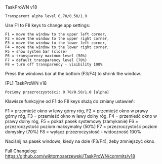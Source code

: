 TaskProWN v18

    Transparent alpha level 0.70/0.50/1.0

Use F1 to F8 keys to change app settings:

    F1 = move the window to the upper left corner,
    F2 = move the window to the upper right corner,
    F3 = move the window to the lower left corner,
    F4 = move the window to the lower right corner,
    F5 = show system bar (close)
    F6 = transparency maximum level (50%)
    F7 = default transparency level (70%)
    F8 = turn off transparency - visibility 100%

Press the windows bar at the bottom (F3/F4) to shrink the window.

[PL]
TaskProWN v18

    Poziomy przezroczystości: 0.70/0.50/1.0 [alpha]

Klawisze funkcyjne od F1 do F8 keys służą do zmiany ustawień:

F1 = przemieść okno w lewy górny róg,
F2 = przemieść okno w prawy górny róg,
F3 = przemieść okno w lewy dolny róg,
F4 = przemieść okno w prawy dolny róg,
F5 = pokaż pasek systemowy (zamykanie)
F6 = przezroczystość poziom maksymalny (50%)
F7 = przezroczystość poziom domyślny (70%)
F8 = wyłącz przezroczystość - widoczność 100%

Naciśnij na pasek windows, kiedy na dole (F3/F4), żeby zmniejszyć okno.

Full Changelog: https://github.com/wiktornosarzewski/TaskProWN/commits/v18
